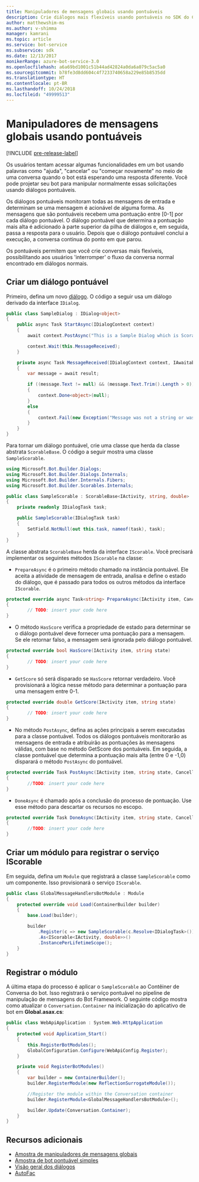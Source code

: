 ```yaml
---
title: Manipuladores de mensagens globais usando pontuáveis
description: Crie diálogos mais flexíveis usando pontuáveis no SDK do Construtor de Bot para .NET.
author: matthewshim-ms
ms.author: v-shimma
manager: kamrani
ms.topic: article
ms.service: bot-service
ms.subservice: sdk
ms.date: 12/13/2017
monikerRange: azure-bot-service-3.0
ms.openlocfilehash: a6a69bd1001c51b44ad42824a0da6a079c5ac5a0
ms.sourcegitcommit: b78fe3d8dd604c4f7233740658a229e85b8535dd
ms.translationtype: HT
ms.contentlocale: pt-BR
ms.lasthandoff: 10/24/2018
ms.locfileid: "49999513"
---
```

# <a name="global-message-handlers-using-scorables"></a>Manipuladores de mensagens globais usando pontuáveis

[!INCLUDE [pre-release-label](../includes/pre-release-label-v3.md)]

Os usuários tentam acessar algumas funcionalidades em um bot usando palavras como "ajuda", "cancelar" ou "começar novamente" no meio de uma conversa quando o bot está esperando uma resposta diferente. Você pode projetar seu bot para manipular normalmente essas solicitações usando diálogos pontuáveis.

Os diálogos pontuáveis monitoram todas as mensagens de entrada e determinam se uma mensagem é acionável de alguma forma. As mensagens que são pontuáveis recebem uma pontuação entre [0-1] por cada diálogo pontuável. O diálogo pontuável que determina a pontuação mais alta é adicionado à parte superior da pilha de diálogos e, em seguida, passa a resposta para o usuário. Depois que o diálogo pontuável conclui a execução, a conversa continua do ponto em que parou.

Os pontuáveis permitem que você crie conversas mais flexíveis, possibilitando aos usuários 'interromper' o fluxo da conversa normal encontrado em diálogos normais.

## <a name="create-a-scorable-dialog"></a>Criar um diálogo pontuável

Primeiro, defina um novo [diálogo](bot-builder-dotnet-dialogs.md). O código a seguir usa um diálogo derivado da interface `IDialog`.

```cs
public class SampleDialog : IDialog<object>
{
    public async Task StartAsync(IDialogContext context)
    {
        await context.PostAsync("This is a Sample Dialog which is Scorable. Reply with anything to return to the prior prior dialog.");

        context.Wait(this.MessageReceived);
    }

    private async Task MessageReceived(IDialogContext context, IAwaitable<IMessageActivity> result)
    {
        var message = await result;

        if ((message.Text != null) && (message.Text.Trim().Length > 0))
        {
            context.Done<object>(null);
        }
        else
        {
            context.Fail(new Exception("Message was not a string or was an empty string."));
        }
    }
}
```
Para tornar um diálogo pontuável, crie uma classe que herda da classe abstrata `ScorableBase`. O código a seguir mostra uma classe `SampleScorable`.

```cs
using Microsoft.Bot.Builder.Dialogs;
using Microsoft.Bot.Builder.Dialogs.Internals;
using Microsoft.Bot.Builder.Internals.Fibers;
using Microsoft.Bot.Builder.Scorables.Internals;

public class SampleScorable : ScorableBase<IActivity, string, double>
{
    private readonly IDialogTask task;

    public SampleScorable(IDialogTask task)
    {
        SetField.NotNull(out this.task, nameof(task), task);
    }
}
```
A classe abstrata `ScorableBase` herda da interface `IScorable`. Você precisará implementar os seguintes métodos `IScorable` na classe:

- `PrepareAsync` é o primeiro método chamado na instância pontuável. Ele aceita a atividade de mensagem de entrada, analisa e define o estado do diálogo, que é passado para todos os outros métodos da interface `IScorable`.

```cs
protected override async Task<string> PrepareAsync(IActivity item, CancellationToken token)
{
        // TODO: insert your code here
}
```

- O método `HasScore` verifica a propriedade de estado para determinar se o diálogo pontuável deve fornecer uma pontuação para a mensagem. Se ele retornar falso, a mensagem será ignorada pelo diálogo pontuável.

```cs
protected override bool HasScore(IActivity item, string state)
{
        // TODO: insert your code here
}
```

- `GetScore` só será disparado se `HasScore` retornar verdadeiro. Você provisionará a lógica nesse método para determinar a pontuação para uma mensagem entre 0-1.

```cs
protected override double GetScore(IActivity item, string state)
{
        // TODO: insert your code here
}
```
- No método `PostAsync`, defina as ações principais a serem executadas para a classe pontuável. Todos os diálogos pontuáveis monitorarão as mensagens de entrada e atribuirão as pontuações às mensagens válidas, com base no método GetScore dos pontuáveis. Em seguida, a classe pontuável que determina a pontuação mais alta (entre 0 e -1,0) disparará o método `PostAsync` do pontuável.

```cs
protected override Task PostAsync(IActivity item, string state, CancellationToken token)
{
        //TODO: insert your code here
}
```

- `DoneAsync` é chamado após a conclusão do processo de pontuação. Use esse método para descartar os recursos no escopo.

```cs
protected override Task DoneAsync(IActivity item, string state, CancellationToken token)
{
        //TODO: insert your code here
}
```

## <a name="create-a-module-to-register-the-iscorable-service"></a>Criar um módulo para registrar o serviço IScorable

Em seguida, defina um `Module` que registrará a classe `SampleScorable` como um componente. Isso provisionará o serviço `IScorable`.

```cs
public class GlobalMessageHandlersBotModule : Module
{
    protected override void Load(ContainerBuilder builder)
    {
        base.Load(builder);

        builder
            .Register(c => new SampleScorable(c.Resolve<IDialogTask>()))
            .As<IScorable<IActivity, double>>()
            .InstancePerLifetimeScope();
    }
}
```
## <a name="register-the-module"></a>Registrar o módulo  

A última etapa do processo é aplicar o `SampleScorable` ao Contêiner de Conversa do bot. Isso registrará o serviço pontuável no pipeline de manipulação de mensagens do Bot Framework. O seguinte código mostra como atualizar o `Conversation.Container` na inicialização do aplicativo de bot em **Global.asax.cs**:

```cs
public class WebApiApplication : System.Web.HttpApplication
{
    protected void Application_Start()
    {
        this.RegisterBotModules();
        GlobalConfiguration.Configure(WebApiConfig.Register);
    }

    private void RegisterBotModules()
    {
        var builder = new ContainerBuilder();
        builder.RegisterModule(new ReflectionSurrogateModule());

        //Register the module within the Conversation container
        builder.RegisterModule<GlobalMessageHandlersBotModule>();

        builder.Update(Conversation.Container);
    }
}
```

## <a name="additional-resources"></a>Recursos adicionais
* [Amostra de manipuladores de mensagens globais](https://github.com/Microsoft/BotBuilder-Samples/tree/master/CSharp/core-GlobalMessageHandlers)
* [Amostra de bot pontuável simples](https://github.com/Microsoft/BotFramework-Samples/tree/master/blog-samples/CSharp/ScorableBotSample)
* [Visão geral dos diálogos](bot-builder-dotnet-dialogs.md)
* [AutoFac](https://autofac.org/)
